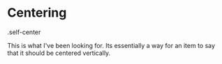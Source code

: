 # Centering

.self-center

This is what I've been looking for. Its essentially a way for an item to say that it should be centered vertically.
